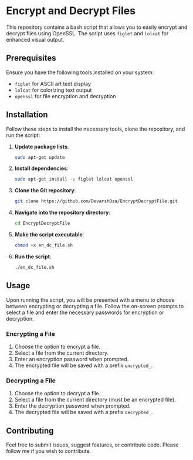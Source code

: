 # Encrypt and Decrypt Files

This repository contains a bash script that allows you to easily encrypt and decrypt files using OpenSSL. The script uses `figlet` and `lolcat` for enhanced visual output.

## Prerequisites

Ensure you have the following tools installed on your system:
- `figlet` for ASCII art text display
- `lolcat` for colorizing text output
- `openssl` for file encryption and decryption

## Installation

Follow these steps to install the necessary tools, clone the repository, and run the script:

1. **Update package lists**:

    ```bash
    sudo apt-get update
    ```

2. **Install dependencies**:

    ```bash
    sudo apt-get install -y figlet lolcat openssl
    ```

3. **Clone the Git repository**:

    ```bash
    git clone https://github.com/DevarshOza/EncryptDecryptFile.git
    ```

4. **Navigate into the repository directory**:

    ```bash
    cd EncryptDecryptFile
    ```

5. **Make the script executable**:

    ```bash
    chmod +x en_dc_file.sh
    ```

6. **Run the script**:

    ```bash
    ./en_dc_file.sh
    ```

## Usage

Upon running the script, you will be presented with a menu to choose between encrypting or decrypting a file. Follow the on-screen prompts to select a file and enter the necessary passwords for encryption or decryption.

### Encrypting a File

1. Choose the option to encrypt a file.
2. Select a file from the current directory.
3. Enter an encryption password when prompted.
4. The encrypted file will be saved with a prefix `encrypted_`.

### Decrypting a File

1. Choose the option to decrypt a file.
2. Select a file from the current directory (must be an encrypted file).
3. Enter the decryption password when prompted.
4. The decrypted file will be saved with a prefix `decrypted_`.


## Contributing

Feel free to submit issues, suggest features, or contribute code. Please follow me if you wish to contribute.

